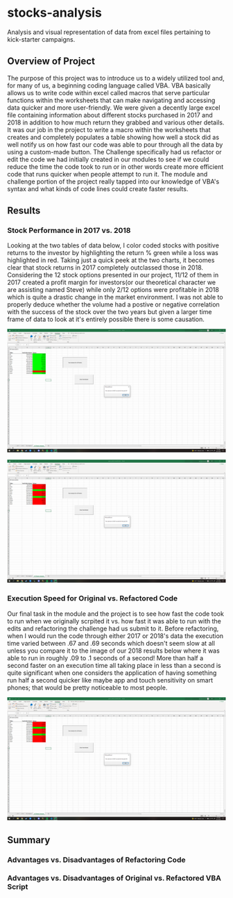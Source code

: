 # stocks-analysis

Analysis and visual representation of data from excel files pertaining to kick-starter campaigns.

## Overview of Project
The purpose of this project was to introduce us to a widely utilized tool and, for many of us, a beginning coding language called VBA.  VBA basically allows us to write code within excel called macros that serve particular functions within the worksheets that can make navigating and accessing data quicker and more user-friendly.  We were given a decently large excel file containing information about different stocks purchased in 2017 and 2018 in addition to how much return they grabbed and various other details.  It was our job in the project to write a macro within the worksheets that creates and completely populates a table showing how well a stock did as well notify us on how fast our code was able to pour through all the data by using a custom-made button.  The Challenge specifically had us refactor or edit the code we had initially created in our modules to see if we could reduce the time the code took to run or in other words create more efficient code that runs quicker when people attempt to run it.  The module and challenge portion of the project really tapped into our knowledge of VBA's syntax and what kinds of code lines could create faster results.   

## Results

### Stock Performance in 2017 vs. 2018
Looking at the two tables of data below, I color coded stocks with positive returns to the investor by highlighting the return % green while a loss was highlighted in red.  Taking just a quick peek at the two charts, it becomes clear that stock returns in 2017 completely outclassed those in 2018.  Considering the 12 stock options presented in our project, 11/12 of them in 2017 created a profit margin for investors(or our theoretical character we are assisting named Steve) while only 2/12 options were profitable in 2018 which is quite a drastic change in the market environment.  I was not able to properly deduce whether the volume had a postive or negative correlation with the success of the stock over the two years but given a larger time frame of data to look at it's entirely possible there is some causation.


![2017stockperformance](resourcesChallenge2/VBA_Challenge_2017.png)

![2018stockperformance](resourcesChallenge2/VBA_Challenge_2018.png)


### Execution Speed for Original vs. Refactored Code
Our final task in the module and the project is to see how fast the code took to run when we originally scrpited it vs. how fast it was able to run with the edits and refactoring the challenge had us submit to it.  Before refactoring, when I would run the code through either 2017 or 2018's data the execution time varied between .67 and .69 seconds which doesn't seem slow at all unless you compare it to the image of our 2018 results below where it was able to run in roughly .09 to .1 seconds of a second!  More than half a second faster on an execution time all taking place in less than a second is quite significant when one considers the application of having something run half a second quicker like maybe app and touch sensitivity on smart phones; that would be pretty noticeable to most people.   



![2018stockperformance](resourcesChallenge2/VBA_Challenge_2018.png)



## Summary


### Advantages vs. Disadvantages of Refactoring Code

### Advantages vs. Disadvantages of Original vs. Refactored VBA Script


